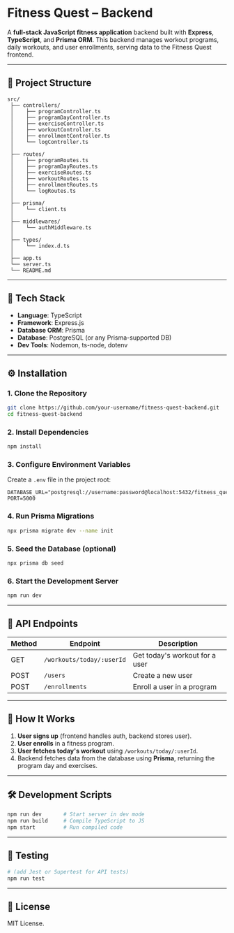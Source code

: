 # Fitness Quest – Backend

A **full-stack JavaScript fitness application** backend built with **Express**, **TypeScript**, and **Prisma ORM**.
This backend manages workout programs, daily workouts, and user enrollments, serving data to the Fitness Quest frontend.

---

## 📂 Project Structure

```
src/
 ├── controllers/
 │    ├── programController.ts
 │    ├── programDayController.ts
 │    ├── exerciseController.ts
 │    ├── workoutController.ts
 │    ├── enrollmentController.ts
 │    └── logController.ts
 │
 ├── routes/
 │    ├── programRoutes.ts
 │    ├── programDayRoutes.ts
 │    ├── exerciseRoutes.ts
 │    ├── workoutRoutes.ts
 │    ├── enrollmentRoutes.ts
 │    └── logRoutes.ts
 │
 ├── prisma/
 │    └── client.ts
 │
 ├── middlewares/
 │    └── authMiddleware.ts
 │
 ├── types/
 │    └── index.d.ts
 │
 ├── app.ts
 └── server.ts
 └── README.md

```
---
## 🚀 Tech Stack

* **Language**: TypeScript
* **Framework**: Express.js
* **Database ORM**: Prisma
* **Database**: PostgreSQL (or any Prisma-supported DB)
* **Dev Tools**: Nodemon, ts-node, dotenv

---

## ⚙️ Installation

### 1. Clone the Repository

```bash
git clone https://github.com/your-username/fitness-quest-backend.git
cd fitness-quest-backend
```

### 2. Install Dependencies

```bash
npm install
```

### 3. Configure Environment Variables

Create a `.env` file in the project root:

```env
DATABASE_URL="postgresql://username:password@localhost:5432/fitness_quest"
PORT=5000
```

### 4. Run Prisma Migrations

```bash
npx prisma migrate dev --name init
```

### 5. Seed the Database (optional)

```bash
npx prisma db seed
```

### 6. Start the Development Server

```bash
npm run dev
```

---

## 📌 API Endpoints

| Method | Endpoint                  | Description                    |
| ------ | ------------------------- | ------------------------------ |
| GET    | `/workouts/today/:userId` | Get today's workout for a user |
| POST   | `/users`                  | Create a new user              |
| POST   | `/enrollments`            | Enroll a user in a program     |

---

## 📖 How It Works

1. **User signs up** (frontend handles auth, backend stores user).
2. **User enrolls** in a fitness program.
3. **User fetches today's workout** using `/workouts/today/:userId`.
4. Backend fetches data from the database using **Prisma**, returning the program day and exercises.

---

## 🛠 Development Scripts

```bash
npm run dev       # Start server in dev mode
npm run build     # Compile TypeScript to JS
npm start         # Run compiled code
```

---

## 🧪 Testing

```bash
# (add Jest or Supertest for API tests)
npm run test
```

---

## 📜 License

MIT License.
